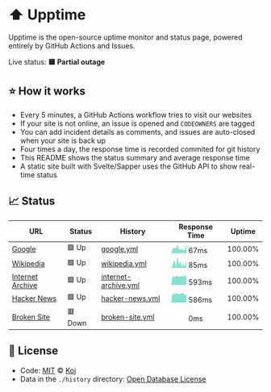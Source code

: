 # ⬆️ Upptime

Upptime is the open-source uptime monitor and status page, powered entirely by GitHub Actions and Issues.

Live status: <!--live status--> **🟨 Partial outage**

## ⭐ How it works

- Every 5 minutes, a GitHub Actions workflow tries to visit our websites
- If your site is not online, an issue is opened and `CODEOWNERS` are tagged
- You can add incident details as comments, and issues are auto-closed when your site is back up
- Four times a day, the response time is recorded commited for git history
- This README shows the status summary and average response time
- A static site built with Svelte/Sapper uses the GitHub API to show real-time status

## 📈 Status

<!--start: status pages-->

| URL | Status | History | Response Time | Uptime |
| --- | ------ | ------- | ------------- | ------ |
| [Google](https://www.google.com) | 🟩 Up | [google.yml](https://github.com/koj-co/upptime/commits/master/history/google.yml) | <img alt="Response time graph" src="./graphs/google.png" height="20"> 67ms | 100.00%
| [Wikipedia](https://en.wikipedia.org) | 🟩 Up | [wikipedia.yml](https://github.com/koj-co/upptime/commits/master/history/wikipedia.yml) | <img alt="Response time graph" src="./graphs/wikipedia.png" height="20"> 85ms | 100.00%
| [Internet Archive](https://archive.org) | 🟩 Up | [internet-archive.yml](https://github.com/koj-co/upptime/commits/master/history/internet-archive.yml) | <img alt="Response time graph" src="./graphs/internet-archive.png" height="20"> 593ms | 100.00%
| [Hacker News](https://news.ycombinator.com) | 🟩 Up | [hacker-news.yml](https://github.com/koj-co/upptime/commits/master/history/hacker-news.yml) | <img alt="Response time graph" src="./graphs/hacker-news.png" height="20"> 586ms | 100.00%
| [Broken Site](https://thissitedoesnotexist.com) | 🟥 Down | [broken-site.yml](https://github.com/koj-co/upptime/commits/master/history/broken-site.yml) | <img alt="Response time graph" src="./graphs/broken-site.png" height="20"> 0ms | 100.00%

<!--end: status pages-->

## 📄 License

- Code: [MIT](./LICENSE) © [Koj](https://koj.co)
- Data in the `./history` directory: [Open Database License](https://opendatacommons.org/licenses/odbl/1-0/)

